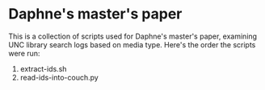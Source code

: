 Daphne's master's paper
====================

This is a collection of scripts used for Daphne's master's paper, 
examining UNC library search logs based on media type. Here's the order the
scripts were run:

1. extract-ids.sh
1. read-ids-into-couch.py